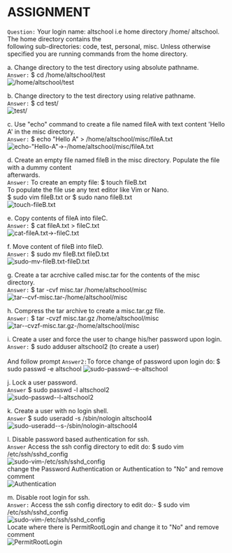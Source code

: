 <h1>ASSIGNMENT</h1>

`Question:` Your login name: altschool i.e home directory /home/ altschool. The home directory contains the </br> following sub-directories: code, test, personal, misc. Unless otherwise specified you are running commands from the home directory.

a.  Change directory to the test directory using absolute pathname.</br> 
    `Answer:` $ cd /home/altschool/test </br>
    ![/home/altschool/test](/Image/a..jpg)

b.  Change directory to the test directory using relative pathname. </br>
    `Answer:` $ cd test/ </br> 
    ![test/](/Image/b.jpg)

c.  Use "echo" command to create a file named fileA with text content 'Hello A' in the misc directory. </br>
    `Answer:` $ echo "Hello A" > /home/altschool/misc/fileA.txt </br>
    ![echo-"Hello-A"->-/home/altschool/misc/fileA.txt](/Image/c..jpg)

d.  Create an empty file named fileB in the misc directory. Populate the file with a dummy content </br>
    afterwards. </br>
    `Answer:`   To create an empty file: $ touch fileB.txt </br>
                To populate the file use any text editor like Vim or Nano. </br>
                $ sudo vim fileB.txt or $ sudo nano fileB.txt </br>
    ![touch-fileB.txt](/Image/d..jpg)

e.  Copy contents of fileA into fileC. </br>
    `Answer:` $ cat fileA.txt > fileC.txt </br>
    ![cat-fileA.txt->-fileC.txt](/Image/e..jpg)

f.  Move content of fileB into fileD. </br>
    `Answer:` $ sudo mv fileB.txt fileD.txt </br>
    ![sudo-mv-fileB.txt-fileD.txt](/Image/f..jpg)

g.  Create a tar acrchive called misc.tar for the contents of the misc directory. </br>
    `Answer:` $ tar -cvf misc.tar /home/altschool/misc </br>
    ![tar--cvf-misc.tar-/home/altschool/misc](/Image/g..jpg)

h.  Compress the tar archive to create a misc.tar.gz file. </br>
    `Answer:` $ tar -cvzf misc.tar.gz /home/altschool/misc </br>
    ![tar--cvzf-misc.tar.gz-/home/altschool/misc](/Image/h..jpg)

i.  Create a user and force the user to change his/her password upon login. </br>
    `Answer:` $ sudo adduser altschool2  (to create a user) </br>                                  
              And follow prompt 
    `Answer2:`To force change of password upon login do:
              $ sudo passwd -e altschool
    ![sudo-passwd--e-altschool](/Image/i..jpg)
              </div>

j.  Lock a user password. </br>
    `Answer` $ sudo passwd -l altschool2 </br>
    ![sudo-passwd--l-altschool2](/Image/j..jpg)

k.  Create a user with no login shell. </br>
    `Answer` $ sudo useradd -s /sbin/nologin altschool4 </br>
    ![sudo-useradd--s-/sbin/nologin-altschool4](/Image/k..jpg)

l.  Disable password based authentication for ssh. </br>
    `Answer` Access the ssh config directory to edit do: $ sudo vim /etc/ssh/sshd_config </br>
    ![sudo-vim-/etc/ssh/sshd_config](/Image/L(a).jpg) </br>
            change the Password Authentication or Authentication to "No" and remove comment </br>
            ![Authentication](/Image/L(b).jpg) 
            
m.  Disable root login for ssh. </br>
    `Answer:`   Access the ssh config directory to edit do:- $ sudo vim /etc/ssh/sshd_config </br>
                ![sudo-vim-/etc/ssh/sshd_config](/Image/L(a).jpg) </br>
                Locate where there is PermitRootLogin and change it to "No" and remove comment </br>
                ![PermitRootLogin](/Image/m.jpg)


